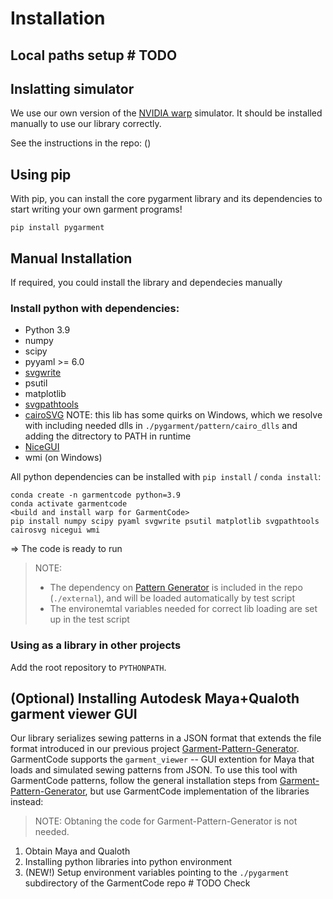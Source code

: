 # Installation

## Local paths setup   # TODO



## Inslatting simulator

We use our own version of the [NVIDIA warp]() simulator. It should be installed manually to use our library correctly.

See the instructions in the repo: ()

## Using pip

With pip, you can install the core pygarment library and its dependencies to start writing your own garment programs!

```
pip install pygarment
```

## Manual Installation

If required, you could install the library and dependecies manually

### Install python with dependencies:

* Python 3.9
* numpy
* scipy
* pyyaml >= 6.0
* [svgwrite](https://pypi.org/project/svgwrite/)
* psutil
* matplotlib
* [svgpathtools](https://github.com/mathandy/svgpathtools)
* [cairoSVG](https://cairosvg.org/)
    NOTE: this lib has some quirks on Windows, which we resolve with including needed dlls in `./pygarment/pattern/cairo_dlls` and adding the ditrectory to PATH in runtime
* [NiceGUI](https://nicegui.io/#installation)
* wmi (on Windows)

All python dependencies can be installed with `pip install` / `conda install`:

```
conda create -n garmentcode python=3.9
conda activate garmentcode
<build and install warp for GarmentCode>
pip install numpy scipy pyaml svgwrite psutil matplotlib svgpathtools cairosvg nicegui wmi
```

=> The code is ready to run

> NOTE: 
> * The dependency on [Pattern Generator](https://github.com/maria-korosteleva/Garment-Pattern-Generator) is included in the repo (`./external`), and will be loaded automatically by test script
> * The environemtal variables needed for correct lib loading are set up in the test script

### Using as a library in other projects

Add the root repository to `PYTHONPATH`.

## (Optional) Installing Autodesk Maya+Qualoth garment viewer GUI

Our library serializes sewing patterns in a JSON format that extends the file format introduced in our previous project [Garment-Pattern-Generator](https://github.com/maria-korosteleva/Garment-Pattern-Generator/). GarmentCode supports the `garment_viewer` -- GUI extention for Maya that loads and simulated sewing patterns from JSON. To use this tool with GarmentCode patterns, follow the general installation steps from [Garment-Pattern-Generator](https://github.com/maria-korosteleva/Garment-Pattern-Generator/blob/master/docs/Installation.md), but use GarmentCode implementation of the libraries instead: 

> NOTE: Obtaning the code for Garment-Pattern-Generator is not needed.

1. Obtain Maya and Qualoth
1. Installing python libraries into python environment
1. (NEW!) Setup environment variables pointing to the `./pygarment` subdirectory of the GarmentCode repo  # TODO Check

